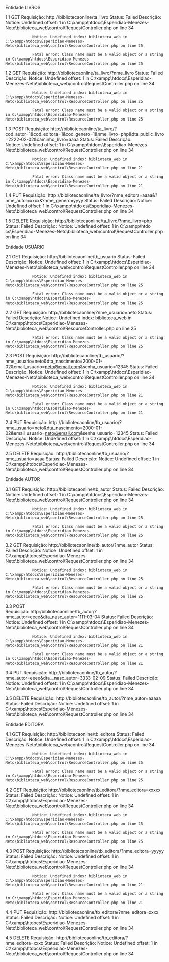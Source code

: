 Entidade LIVROS

1.1 GET
Requisição: 	http://bibliotecaonline/ta_livro
Status:			Failed
Descrição:		Notice: Undefined offset: 1 in C:\xampp\htdocs\Esperidiao-Menezes-Neto\biblioteca_web\control\RequestController.php on line 34

				Notice: Undefined index: biblioteca_web in C:\xampp\htdocs\Esperidiao-Menezes-Neto\biblioteca_web\control\ResourceController.php on line 25

				Fatal error: Class name must be a valid object or a string in C:\xampp\htdocs\Esperidiao-Menezes-Neto\biblioteca_web\control\ResourceController.php on line 25

1.2 GET
Requisição: 	http://bibliotecaonline/ta_livro/?nme_livro
Status:			Failed
Descrição:		Notice: Undefined offset: 1 in C:\xampp\htdocs\Esperidiao-Menezes-Neto\biblioteca_web\control\RequestController.php on line 34

				Notice: Undefined index: biblioteca_web in C:\xampp\htdocs\Esperidiao-Menezes-Neto\biblioteca_web\control\ResourceController.php on line 25

				Fatal error: Class name must be a valid object or a string in C:\xampp\htdocs\Esperidiao-Menezes-Neto\biblioteca_web\control\ResourceController.php on line 25

1.3 POST
Requisição: 	http://bibliotecaonline/ta_livro/?cod_autor=1&cod_editora=1&cod_genero=1&nme_livro=php&dta_public_livro=2222-02-02&caminho_livro=aaaa
Status:			Failed
Descrição:		
				Notice: Undefined offset: 1 in C:\xampp\htdocs\Esperidiao-Menezes-Neto\biblioteca_web\control\RequestController.php on line 34

				Notice: Undefined index: biblioteca_web in C:\xampp\htdocs\Esperidiao-Menezes-Neto\biblioteca_web\control\ResourceController.php on line 21

				Fatal error: Class name must be a valid object or a string in C:\xampp\htdocs\Esperidiao-Menezes-Neto\biblioteca_web\control\ResourceController.php on line 21

1.4 PUT
Requisição: 	http://bibliotecaonline/ta_livro/?nme_editora=aaaa&?nme_autor=xxxx&?nme_genero=yyyy
Status:			Failed
Descrição:		Notice: Undefined offset: 1 in C:\xampp\htdo				cs\Esperidiao-Menezes-Neto\biblioteca_web\control\RequestController.php on line 34

1.5 DELETE
Requisição: 	http://bibliotecaonline/ta_livro/?nme_livro=php
Status:			Failed
Descrição:		Notice: Undefined offset: 1 in C:\xampp\htdo				cs\Esperidiao-Menezes-Neto\biblioteca_web\control\RequestController.php on line 34



Entidade USUÁRIO

2.1 GET
Requisição: 	http://bibliotecaonline/tb_usuario
Status:			Failed
Descrição:		Notice: Undefined offset: 1 in C:\xampp\htdocs\Esperidiao-Menezes-Neto\biblioteca_web\control\RequestController.php on line 34

				Notice: Undefined index: biblioteca_web in C:\xampp\htdocs\Esperidiao-Menezes-Neto\biblioteca_web\control\ResourceController.php on line 25

				Fatal error: Class name must be a valid object or a string in C:\xampp\htdocs\Esperidiao-Menezes-Neto\biblioteca_web\control\ResourceController.php on line 25

2.2 GET
Requisição: 	http://bibliotecaonline/?nme_usuario=neto
Status:			Failed
Descrição:		Notice: Undefined index: biblioteca_web in C:\xampp\htdocs\Esperidiao-Menezes-Neto\biblioteca_web\control\ResourceController.php on line 25

				Fatal error: Class name must be a valid object or a string in C:\xampp\htdocs\Esperidiao-Menezes-Neto\biblioteca_web\control\ResourceController.php on line 25

2.3 POST
Requisição: 	http://bibliotecaonline/tb_usuario/?nme_usuario=neto&dta_nascimento=2000-01-02&email_usuario=neto@email.com&senha_usuario=12345
Status:			Failed
Descrição:		Notice: Undefined offset: 1 in C:\xampp\htdocs\Esperidiao-Menezes-Neto\biblioteca_web\control\RequestController.php on line 34

				Notice: Undefined index: biblioteca_web in C:\xampp\htdocs\Esperidiao-Menezes-Neto\biblioteca_web\control\ResourceController.php on line 21

				Fatal error: Class name must be a valid object or a string in C:\xampp\htdocs\Esperidiao-Menezes-Neto\biblioteca_web\control\ResourceController.php on line 21


2.4 PUT
Requisição: 	http://bibliotecaonline/tb_usuario/?nme_usuario=neto&dta_nascimento=2000-01-02&email_usuario=neto@email.com&senha_usuario=12345
Status:			Failed
Descrição:		Notice: Undefined offset: 1 in C:\xampp\htdocs\Esperidiao-Menezes-Neto\biblioteca_web\control\RequestController.php on line 34


2.5 DELETE
Requisição: 	http://bibliotecaonline/tb_usuario/?nme_usuario=aaaa
Status:			Failed
Descrição:		Notice: Undefined offset: 1 in C:\xampp\htdocs\Esperidiao-Menezes-Neto\biblioteca_web\control\RequestController.php on line 34



Entidade AUTOR

3.1 GET
Requisição: 	http://bibliotecaonline/tb_autor
Status:			Failed
Descrição:		Notice: Undefined offset: 1 in C:\xampp\htdocs\Esperidiao-Menezes-Neto\biblioteca_web\control\RequestController.php on line 34

				Notice: Undefined index: biblioteca_web in C:\xampp\htdocs\Esperidiao-Menezes-Neto\biblioteca_web\control\ResourceController.php on line 25

				Fatal error: Class name must be a valid object or a string in C:\xampp\htdocs\Esperidiao-Menezes-Neto\biblioteca_web\control\ResourceController.php on line 25


3.2 GET
Requisição: 	http://bibliotecaonline/tb_autor/?nme_autor
Status:			Failed
Descrição:		Notice: Undefined offset: 1 in C:\xampp\htdocs\Esperidiao-Menezes-Neto\biblioteca_web\control\RequestController.php on line 34

				Notice: Undefined index: biblioteca_web in C:\xampp\htdocs\Esperidiao-Menezes-Neto\biblioteca_web\control\ResourceController.php on line 25

				Fatal error: Class name must be a valid object or a string in C:\xampp\htdocs\Esperidiao-Menezes-Neto\biblioteca_web\control\ResourceController.php on line 25

3.3 POST		
Requisição: 	http:/bibliotecaonline/tb_autor/?nme_autor=eeee&dta_nasc_autor=1111-03-04
Status:			Failed
Descrição:		Notice: Undefined offset: 1 in C:\xampp\htdocs\Esperidiao-Menezes-Neto\biblioteca_web\control\RequestController.php on line 34

				Notice: Undefined index: biblioteca_web in C:\xampp\htdocs\Esperidiao-Menezes-Neto\biblioteca_web\control\ResourceController.php on line 21

				Fatal error: Class name must be a valid object or a string in C:\xampp\htdocs\Esperidiao-Menezes-Neto\biblioteca_web\control\ResourceController.php on line 21

3.4 PUT
Requisição: 	http://bibliotecaonline/tb_autor/?nme_autor=eeee&dta__nasc_autor=3333-02-09
Status:			Failed
Descrição:		Notice: Undefined offset: 1 in C:\xampp\htdocs\Esperidiao-Menezes-Neto\biblioteca_web\control\RequestController.php on line 34

3.5 DELETE
Requisição: 	http://bibliotecaonline/tb_autor/?nme_autor=aaaaa
Status:			Failed
Descrição:		Notice: Undefined offset: 1 in C:\xampp\htdocs\Esperidiao-Menezes-Neto\biblioteca_web\control\RequestController.php on line 34

Entidade EDITORA

4.1 GET
Requisição: 	http://bibliotecaonline/tb_editora
Status:			Failed
Descrição:		Notice: Undefined offset: 1 in C:\xampp\htdocs\Esperidiao-Menezes-Neto\biblioteca_web\control\RequestController.php on line 34

				Notice: Undefined index: biblioteca_web in C:\xampp\htdocs\Esperidiao-Menezes-Neto\biblioteca_web\control\ResourceController.php on line 25

				Fatal error: Class name must be a valid object or a string in C:\xampp\htdocs\Esperidiao-Menezes-Neto\biblioteca_web\control\ResourceController.php on line 25

4.2 GET
Requisição: 	http://bibliotecaonline/tb_editora/?nme_editora=xxxxx
Status:			Failed
Descrição:		Notice: Undefined offset: 1 in C:\xampp\htdocs\Esperidiao-Menezes-Neto\biblioteca_web\control\RequestController.php on line 34

				Notice: Undefined index: biblioteca_web in C:\xampp\htdocs\Esperidiao-Menezes-Neto\biblioteca_web\control\ResourceController.php on line 25

				Fatal error: Class name must be a valid object or a string in C:\xampp\htdocs\Esperidiao-Menezes-Neto\biblioteca_web\control\ResourceController.php on line 25

4.3 POST
Requisição: 	http://bibliotecaonline/tb_editora/?nme_editora=yyyyy
Status:			Failed
Descrição:		Notice: Undefined offset: 1 in C:\xampp\htdocs\Esperidiao-Menezes-Neto\biblioteca_web\control\RequestController.php on line 34

				Notice: Undefined index: biblioteca_web in C:\xampp\htdocs\Esperidiao-Menezes-Neto\biblioteca_web\control\ResourceController.php on line 21

				Fatal error: Class name must be a valid object or a string in C:\xampp\htdocs\Esperidiao-Menezes-Neto\biblioteca_web\control\ResourceController.php on line 21

4.4 PUT
Requisição: 	http://bibliotecaonline/tb_editora/?nme_editora=xxxx
Status:			Failed
Descrição:		Notice: Undefined offset: 1 in C:\xampp\htdocs\Esperidiao-Menezes-Neto\biblioteca_web\control\RequestController.php on line 34

4.5 DELETE
Requisição:		http://bibliotecaonline/tb_editora/?nme_editora=xxxx
Status:			Failed
Descrição:		Notice: Undefined offset: 1 in C:\xampp\htdocs\Esperidiao-Menezes-Neto\biblioteca_web\control\RequestController.php on line 34